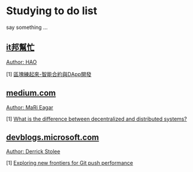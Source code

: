 # Studying to do list

say something ...


## [it邦幫忙](https://ithelp.ithome.com.tw/)
[Author: HAO](https://ithelp.ithome.com.tw/users/20119338/ironman)

[1] [區塊練起來-智能合約與DApp開發](https://ithelp.ithome.com.tw/users/20119338/ironman/2150)

## [medium.com](https://medium.com/)
[Author: MaRi Eagar](https://econova.medium.com/)

[1] [What is the difference between decentralized and distributed systems?](https://medium.com/distributed-economy/what-is-the-difference-between-decentralized-and-distributed-systems-f4190a5c6462)

## [devblogs.microsoft.com](https://devblogs.microsoft.com/)
[Author: Derrick Stolee](https://devblogs.microsoft.com/devops/author/stolee/)

[1] [Exploring new frontiers for Git push performance](https://devblogs.microsoft.com/devops/exploring-new-frontiers-for-git-push-performance/)
